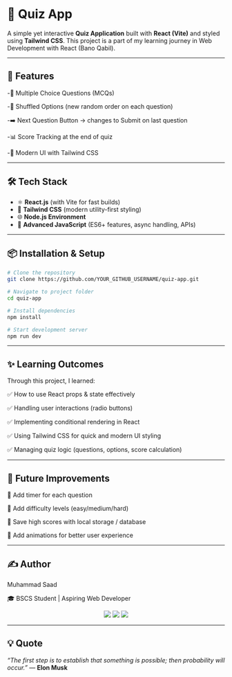 # 📝 Quiz App

A simple yet interactive **Quiz Application** built with **React (Vite)** and styled using **Tailwind CSS**.
This project is a part of my learning journey in Web Development with React (Bano Qabil).

---

## 🚀 Features

-🎯 Multiple Choice Questions (MCQs)

-🔄 Shuffled Options (new random order on each question)

-➡️ Next Question Button → changes to Submit on last question

-📊 Score Tracking at the end of quiz

-🎨 Modern UI with Tailwind CSS

---

## 🛠️ Tech Stack

- ⚛️ **React.js** (with Vite for fast builds)  
- 🎨 **Tailwind CSS** (modern utility-first styling)  
- 🌐 **Node.js Environment**  
- 🔄 **Advanced JavaScript** (ES6+ features, async handling, APIs)  

---

## 📦 Installation & Setup
```bash
# Clone the repository
git clone https://github.com/YOUR_GITHUB_USERNAME/quiz-app.git  

# Navigate to project folder
cd quiz-app  

# Install dependencies
npm install  

# Start development server
npm run dev  
```
---

## ✨ Learning Outcomes

Through this project, I learned:

✅ How to use React props & state effectively

✅ Handling user interactions (radio buttons)

✅ Implementing conditional rendering in React

✅ Using Tailwind CSS for quick and modern UI styling

✅ Managing quiz logic (questions, options, score calculation)

---

## 🔮 Future Improvements

🌟 Add timer for each question

🌟 Add difficulty levels (easy/medium/hard)

🌟 Save high scores with local storage / database

🌟 Add animations for better user experience

---

## ✍️ Author

Muhammad Saad

🎓 BSCS Student | Aspiring Web Developer

<p align="center">
  <a href="www.linkedin.com/in/muhammad-saad-291ba6334"><img src="https://img.shields.io/badge/LinkedIn-blue?style=for-the-badge&logo=linkedin" /></a>
  <a href="mailto:hafizmuhammadsaad329823@gmail.com"><img src="https://img.shields.io/badge/Gmail-red?style=for-the-badge&logo=gmail" /></a>
  <a href="https://www.instagram.com/saadawan3298/"><img src="https://img.shields.io/badge/Instagram-pink?style=for-the-badge&logo=instagram" /></a>
</p>

---

## 💡 Quote
*“The first step is to establish that something is possible; then probability will occur.”*
— **Elon Musk**